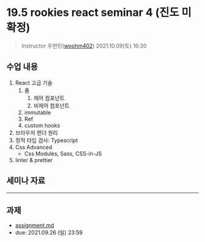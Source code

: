 19.5 rookies react seminar 4 (진도 미확정)
================================

> Instructor 우현민([woohm402](https://github.com/woohm402))
> 2021.10.09(토) 16:30

## 수업 내용

1. React 고급 기술
   1. 폼 
      1. 제어 컴포넌트
      2. 비제어 컴포넌트
   2. immutable
   3. Ref
   4. custom hooks
2. 브라우저 렌더 원리
3. 정적 타입 검사: Typescript
4. Css Advanced
   - Css Modules, Sass, CSS-in-JS
5. linter & prettier

## 세미나 자료

------------------

## 과제
- [assignment.md](assignment.md)
- due: 2021.09.26 (일) 23:59
